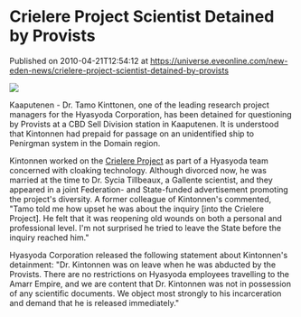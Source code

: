 # Crielere Project Scientist Detained by Provists
Published on 2010-04-21T12:54:12 at https://universe.eveonline.com/new-eden-news/crielere-project-scientist-detained-by-provists

![](http://www.eve-mercury.net/images/mercurybanner.png)  
  
Kaaputenen _-_ Dr. Tamo Kinttonen, one of the leading research project managers for the Hyasyoda Corporation, has been detained for questioning by Provists at a CBD Sell Division station in Kaaputenen.   It is understood that Kintonnen had prepaid for passage on an unidentified ship to Penirgman system in the Domain region.

Kintonnen worked on the [Crielere Project](http://wiki.eveonline.com/en/wiki/Crielere) as part of a Hyasyoda team concerned with cloaking technology. Although divorced now, he was married at the time to Dr. Sycia Tillbeaux, a Gallente scientist, and they appeared in a joint Federation- and State-funded advertisement promoting the project's diversity. A former colleague of Kintonnen's commented, "Tamo told me how upset he was about the inquiry [into the Crielere Project]. He felt that it was reopening old wounds on both a personal and professional level.  I'm not surprised he tried to leave the State before the inquiry reached him."

Hyasyoda Corporation released the following statement about Kintonnen's detainment: "Dr. Kintonnen was on leave when he was abducted by the Provists. There are no restrictions on Hyasyoda employees travelling to the Amarr Empire, and we are content that Dr. Kintonnen was not in possession of any scientific documents. We object most strongly to his incarceration and demand that he is released immediately."
